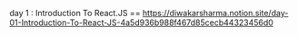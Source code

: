 day 1 : Introduction To React.JS   == https://diwakarsharma.notion.site/day-01-Introduction-To-React-JS-4a5d936b988f467d85cecb44323456d0
